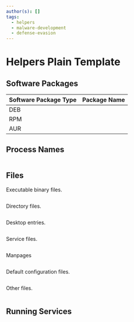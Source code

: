 ```yaml
---
author(s): []
tags:
  - helpers
  - malware-development
  - defense-evasion
---
```

# Helpers Plain Template

## Software Packages

| Software Package Type | Package Name |
| --------------------- | ------------ |
| DEB                   |              |
| RPM                   |              |
| AUR                   |              |

## Process Names

```

```

## Files

Executable binary files.

```

```

Directory files.

```

```

Desktop entries.

```

```

Service files.

```

```

Manpages

```

```

Default configuration files.

```

```

Other files.

```

```

## Running Services

```

```